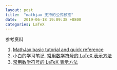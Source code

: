 ```yaml
---
layout: post
title:  "mathjax 支持的公式预览"
date:   2019-06-18 19:09:38 +0800
categories: LaTeX
---
```


参考资料
1. [MathJax basic tutorial and quick reference](https://math.meta.stackexchange.com/questions/5020/mathjax-basic-tutorial-and-quick-reference)
2. 小白的学习笔记. [常用数学符号的 LaTeX 表示方法](https://blog.csdn.net/x_i_y_u_e/article/details/47952431)
3. [常用数学符号的 LaTeX 表示方法](http://mohu.org/info/symbols/symbols.htm)

